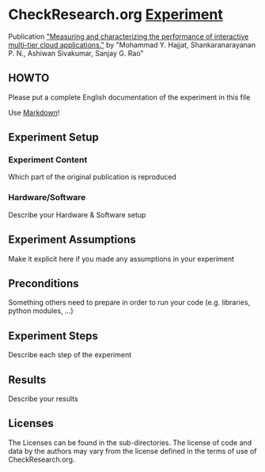 # CheckResearch.org [Experiment](http://localhost:5000/Experiment/View/cac1c8aa-0d2a-41b3-ab18-4d5c0d06907c)

 Publication ["Measuring and characterizing the performance of interactive multi-tier cloud applications."](https://dblp.uni-trier.de/rec/html/conf/lanman/HajjatNSR15) by "Mohammad Y. Hajjat, Shankaranarayanan P. N., Ashiwan Sivakumar, Sanjay G. Rao"

## HOWTO

Please put a complete English documentation of the experiment in this file

Use [Markdown](https://guides.github.com/features/mastering-markdown/)!

## Experiment Setup

### Experiment Content

Which part of the original publication is reproduced

### Hardware/Software

Describe your Hardware & Software setup

## Experiment Assumptions

Make it explicit here if you made any assumptions in your experiment

## Preconditions

Something others need to prepare in order to run your code (e.g. libraries, python modules, ...)

## Experiment Steps

Describe each step of the experiment

## Results

Describe your results

## Licenses

The Licenses can be found in the sub-directories.
The license of code and data by the authors may vary from the license defined in the terms of use of CheckResearch.org.